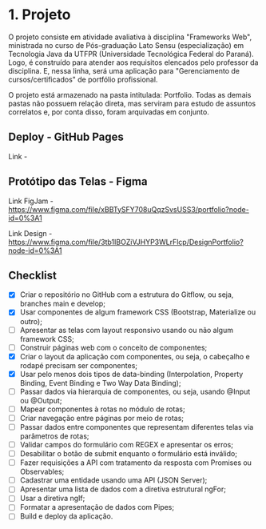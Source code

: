 # 1. Projeto

O projeto consiste em atividade avaliativa à disciplina "Frameworks Web", ministrada no curso de Pós-graduação Lato Sensu (especialização) em Tecnologia Java da UTFPR (Universidade Tecnológica Federal do Paraná). Logo, é construído para atender aos requisitos elencados pelo professor da disciplina. E, nessa linha, será uma aplicação para "Gerenciamento de cursos/certificados" de portfólio profissional. 

O projeto está armazenado na pasta intitulada: Portfolio. Todas as demais pastas não possuem relação direta, mas serviram para estudo de assuntos correlatos e, por conta disso, foram arquivadas em conjunto.

## Deploy - GitHub Pages

Link - 

## Protótipo das Telas - Figma

Link FigJam - https://www.figma.com/file/xBBTySFY708uQqzSvsUSS3/portfolio?node-id=0%3A1

Link Design - https://www.figma.com/file/3tb1IBOZiVJHYP3WLrFlcp/DesignPortfolio?node-id=0%3A1

## Checklist

- [x] Criar o repositório no GitHub com a estrutura do Gitflow, ou seja, branches main e develop;
- [x] Usar componentes de algum framework CSS (Bootstrap, Materialize ou outro);
- [ ] Apresentar as telas com layout responsivo usando ou não algum framework CSS;
- [ ] Construir páginas web com o conceito de componentes;
- [x] Criar o layout da aplicação com componentes, ou seja, o cabeçalho e rodapé precisam ser componentes;
- [x] Usar pelo menos dois tipos de data-binding (Interpolation, Property Binding, Event Binding e Two Way Data Binding);
- [ ] Passar dados via hierarquia de componentes, ou seja, usando @Input ou @Output;
- [ ] Mapear componentes à rotas no módulo de rotas;
- [ ] Criar navegação entre páginas por meio de rotas;
- [ ] Passar dados entre componentes que representam diferentes telas via parâmetros de rotas;
- [ ] Validar campos do formulário com REGEX e apresentar os erros;
- [ ] Desabilitar o botão de submit enquanto o formulário está inválido;
- [ ] Fazer requisições a API com tratamento da resposta com Promises ou Observables;
- [ ] Cadastrar uma entidade usando uma API (JSON Server);
- [ ] Apresentar uma lista de dados com a diretiva estrutural ngFor;
- [ ] Usar a diretiva ngIf;
- [ ] Formatar a apresentação de dados com Pipes;
- [ ] Build e deploy da aplicação.
